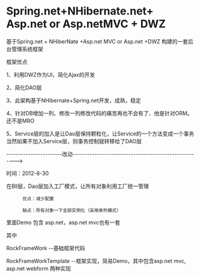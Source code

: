 # Spring.net+NHibernate.net+ Asp.net or Asp.netMVC + DWZ
基于Spring.net + NHiberNate +Asp.net MVC or Asp.net +DWZ 构建的一套后台管理系统框架


框架优点

1、利用DWZ作为UI，简化Ajax的开发

2、简化DAO层

3、此架构基于NHibernate+Spring.net开发，成熟，稳定

4、针对DB增加一列、修改一列修改代码的痛苦再也不会有了、他是针对ORM。还不是MRO

5、Service层的加入是让Dao层保持颗粒化，让Service的一个方法变成一个事务
   当然如果不加入Service层，则事务控制就转移给了DAO层


-----------------------改动------------------------------------------------------>

时间：2012-8-30
   
   在Bll层，Dao层加入工厂模式，让所有对象利用工厂统一管理
   
          优点：减少配置
          
          缺点：所有对象一下全部实例化（采用单列模式）

里面Demo 包含 asp.net，asp.net mvc也有一套

其中

RockFrameWork --基础框架代码

RockFrameWorkTemplate --框架实现，简易Demo，其中包含asp.net mvc, asp.net webform 两种实现

